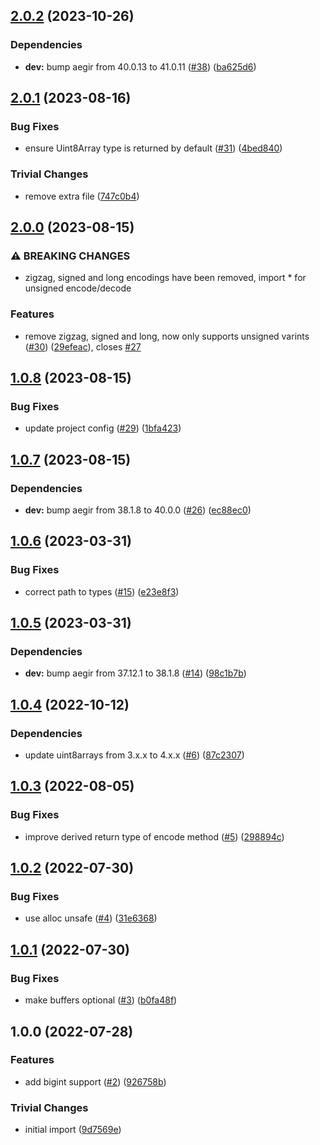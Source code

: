## [2.0.2](https://github.com/achingbrain/uint8-varint/compare/v2.0.1...v2.0.2) (2023-10-26)


### Dependencies

* **dev:** bump aegir from 40.0.13 to 41.0.11 ([#38](https://github.com/achingbrain/uint8-varint/issues/38)) ([ba625d6](https://github.com/achingbrain/uint8-varint/commit/ba625d615db6b286cad2e5f8746ec952cd3e8f92))

## [2.0.1](https://github.com/achingbrain/uint8-varint/compare/v2.0.0...v2.0.1) (2023-08-16)


### Bug Fixes

* ensure Uint8Array type is returned by default ([#31](https://github.com/achingbrain/uint8-varint/issues/31)) ([4bed840](https://github.com/achingbrain/uint8-varint/commit/4bed8406ff0a0201dddaacb006f54399460f5523))


### Trivial Changes

* remove extra file ([747c0b4](https://github.com/achingbrain/uint8-varint/commit/747c0b4126389d2e29257ab0aaceb205f016dba3))

## [2.0.0](https://github.com/achingbrain/uint8-varint/compare/v1.0.8...v2.0.0) (2023-08-15)


### ⚠ BREAKING CHANGES

* zigzag, signed and long encodings have been removed, import * for unsigned encode/decode

### Features

* remove zigzag, signed and long, now only supports unsigned varints ([#30](https://github.com/achingbrain/uint8-varint/issues/30)) ([29efeac](https://github.com/achingbrain/uint8-varint/commit/29efeaca0946e3f70dae880bb39f17456971b322)), closes [#27](https://github.com/achingbrain/uint8-varint/issues/27)

## [1.0.8](https://github.com/achingbrain/uint8-varint/compare/v1.0.7...v1.0.8) (2023-08-15)


### Bug Fixes

* update project config ([#29](https://github.com/achingbrain/uint8-varint/issues/29)) ([1bfa423](https://github.com/achingbrain/uint8-varint/commit/1bfa423a1778e289934b59ea698d34d7c3c3b0d8))

## [1.0.7](https://github.com/achingbrain/uint8-varint/compare/v1.0.6...v1.0.7) (2023-08-15)


### Dependencies

* **dev:** bump aegir from 38.1.8 to 40.0.0 ([#26](https://github.com/achingbrain/uint8-varint/issues/26)) ([ec88ec0](https://github.com/achingbrain/uint8-varint/commit/ec88ec0db75e4e40c2d67d1c0630aded0bf1b24c))

## [1.0.6](https://github.com/achingbrain/uint8-varint/compare/v1.0.5...v1.0.6) (2023-03-31)


### Bug Fixes

* correct path to types ([#15](https://github.com/achingbrain/uint8-varint/issues/15)) ([e23e8f3](https://github.com/achingbrain/uint8-varint/commit/e23e8f3f10c01b4814392498d0ea2d07fecc5c2d))

## [1.0.5](https://github.com/achingbrain/uint8-varint/compare/v1.0.4...v1.0.5) (2023-03-31)


### Dependencies

* **dev:** bump aegir from 37.12.1 to 38.1.8 ([#14](https://github.com/achingbrain/uint8-varint/issues/14)) ([98c1b7b](https://github.com/achingbrain/uint8-varint/commit/98c1b7bc1ee7509d78bde4033d4a7a48d80a4927))

## [1.0.4](https://github.com/achingbrain/uint8-varint/compare/v1.0.3...v1.0.4) (2022-10-12)


### Dependencies

* update uint8arrays from 3.x.x to 4.x.x ([#6](https://github.com/achingbrain/uint8-varint/issues/6)) ([87c2307](https://github.com/achingbrain/uint8-varint/commit/87c2307250a371f1586e50f336cf6278081cf707))

## [1.0.3](https://github.com/achingbrain/uint8-varint/compare/v1.0.2...v1.0.3) (2022-08-05)


### Bug Fixes

* improve derived return type of encode method ([#5](https://github.com/achingbrain/uint8-varint/issues/5)) ([298894c](https://github.com/achingbrain/uint8-varint/commit/298894c765a2c0a6b36654e747799af03e97dcd9))

## [1.0.2](https://github.com/achingbrain/uint8-varint/compare/v1.0.1...v1.0.2) (2022-07-30)


### Bug Fixes

* use alloc unsafe ([#4](https://github.com/achingbrain/uint8-varint/issues/4)) ([31e6368](https://github.com/achingbrain/uint8-varint/commit/31e6368d1ad0528963a4d4b48fb199dd819973b5))

## [1.0.1](https://github.com/achingbrain/uint8-varint/compare/v1.0.0...v1.0.1) (2022-07-30)


### Bug Fixes

* make buffers optional ([#3](https://github.com/achingbrain/uint8-varint/issues/3)) ([b0fa48f](https://github.com/achingbrain/uint8-varint/commit/b0fa48f7e9dc5932471a3a1a20f4e993cfb818cb))

## 1.0.0 (2022-07-28)


### Features

* add bigint support ([#2](https://github.com/achingbrain/uint8-varint/issues/2)) ([926758b](https://github.com/achingbrain/uint8-varint/commit/926758b7499d18e240f32311f62c272045bed797))


### Trivial Changes

* initial import ([9d7569e](https://github.com/achingbrain/uint8-varint/commit/9d7569ea321539d1995e26993625a98b6e078d40))
